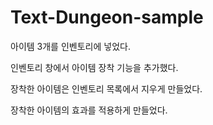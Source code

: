 # Text-Dungeon-sample
아이템 3개를 인벤토리에 넣었다.

인벤토리 창에서 아이템 장착 기능을 추가했다.

장착한 아이템은 인벤토리 목록에서 지우게 만들었다.

장착한 아이템의 효과를 적용하게 만들었다.
